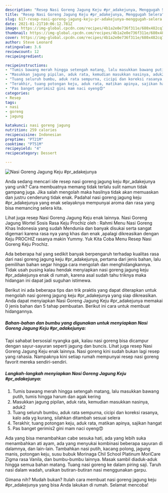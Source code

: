 ```yaml
---
description: "Resep Nasi Goreng Jagung Keju #pr_adakejunya, Menggugah Selera"
title: "Resep Nasi Goreng Jagung Keju #pr_adakejunya, Menggugah Selera"
slug: 617-resep-nasi-goreng-jagung-keju-pr-adakejunya-menggugah-selera
date: 2021-01-21T10:06:12.781Z
image: https://img-global.cpcdn.com/recipes/4b1a2e0e736f311e/680x482cq70/nasi-goreng-jagung-keju-pr_adakejunya-foto-resep-utama.jpg
thumbnail: https://img-global.cpcdn.com/recipes/4b1a2e0e736f311e/680x482cq70/nasi-goreng-jagung-keju-pr_adakejunya-foto-resep-utama.jpg
cover: https://img-global.cpcdn.com/recipes/4b1a2e0e736f311e/680x482cq70/nasi-goreng-jagung-keju-pr_adakejunya-foto-resep-utama.jpg
author: Steve Leonard
ratingvalue: 3.6
reviewcount: 12
recipeingredient:

recipeinstructions:
- "Tumis bawang merah hingga setengah matang, lalu masukkan bawang putih, tumis hingga harum dan agak kering"
- "Masukkan jagung pipilan, aduk rata, kemudian masukkan nasinya, aduk2"
- "Tuang seluruh bumbu, aduk rata sempurna, cicipi dan koreksi rasanya, kalo ada yg kurang, silahkan ditambah sesuai selera"
- "Terakhir, tuang potongan keju, aduk rata, matikan apinya, sajikan hangat"
- "Pas banget gerimis2 gini mam naci oyeng😍"
categories:
- Resep
tags:
- nasi
- goreng
- jagung

katakunci: nasi goreng jagung 
nutrition: 259 calories
recipecuisine: Indonesian
preptime: "PT21M"
cooktime: "PT51M"
recipeyield: "4"
recipecategory: Dessert

---
```



![Nasi Goreng Jagung Keju #pr_adakejunya](https://img-global.cpcdn.com/recipes/4b1a2e0e736f311e/680x482cq70/nasi-goreng-jagung-keju-pr_adakejunya-foto-resep-utama.jpg)

Anda sedang mencari ide resep nasi goreng jagung keju #pr_adakejunya yang unik? Cara membuatnya memang tidak terlalu sulit namun tidak gampang juga. Jika salah mengolah maka hasilnya tidak akan memuaskan dan justru cenderung tidak enak. Padahal nasi goreng jagung keju #pr_adakejunya yang enak selayaknya mempunyai aroma dan rasa yang bisa memancing selera kita.

Lihat juga resep Nasi Goreng Jagung Keju enak lainnya. Nasi Goreng Jagung Wortel Sosis Rasa Keju Prochiz oleh : Rahmi Menu Nasi Goreng Khas Indonesia yang sudah Mendunia dan banyak disukai serta sangat digemari karena rasa nya yang khas dan enak ,apalagi dikreasikan dengan Keju PROCHIZ rasanya makin Yummy. Yuk Kita Coba Menu Resep Nasi Goreng Keju Prochiz.

Ada beberapa hal yang sedikit banyak berpengaruh terhadap kualitas rasa dari nasi goreng jagung keju #pr_adakejunya, pertama dari jenis bahan, lalu pemilihan bahan segar hingga cara mengolah dan menghidangkannya. Tidak usah pusing kalau hendak menyiapkan nasi goreng jagung keju #pr_adakejunya enak di rumah, karena asal sudah tahu triknya maka hidangan ini dapat jadi suguhan istimewa.


Berikut ini ada beberapa tips dan trik praktis yang dapat diterapkan untuk mengolah nasi goreng jagung keju #pr_adakejunya yang siap dikreasikan. Anda dapat menyiapkan Nasi Goreng Jagung Keju #pr_adakejunya memakai 0 jenis bahan dan 5 tahap pembuatan. Berikut ini cara untuk membuat hidangannya.

<!--inarticleads1-->

##### Bahan-bahan dan bumbu yang digunakan untuk menyiapkan Nasi Goreng Jagung Keju #pr_adakejunya:



Tapi sahabat bersosial nyangka gak, kalau nasi goreng bisa dicampur dengan sayur-sayuran seperti jagung dan buncis. Lihat juga resep Nasi Goreng Jagung Keju enak lainnya. Nasi goreng kini sudah bukan lagi resep yang rahasia. Nampaknya kini setiap rumah mempunyai resep nasi goreng favorit mereka sendiri-sendiri. 

<!--inarticleads2-->

##### Langkah-langkah menyiapkan Nasi Goreng Jagung Keju #pr_adakejunya:

1. Tumis bawang merah hingga setengah matang, lalu masukkan bawang putih, tumis hingga harum dan agak kering
1. Masukkan jagung pipilan, aduk rata, kemudian masukkan nasinya, aduk2
1. Tuang seluruh bumbu, aduk rata sempurna, cicipi dan koreksi rasanya, kalo ada yg kurang, silahkan ditambah sesuai selera
1. Terakhir, tuang potongan keju, aduk rata, matikan apinya, sajikan hangat
1. Pas banget gerimis2 gini mam naci oyeng😍


Ada yang bisa menambahkan cabe sesuka hati, ada yang lebih suka menambahkan ati ayam, ada yang menyukai kombinasi beberapa sayuran di dalamnya, dan lain-lain. Tambahkan nasi putih, kacang polong, jagung manis, potongan keju, susu bubuk Morinaga Chil School Platinum MoriCare Zigma rasa Vanila, dan bumbu-bumbu lainnya. Masak sambil diaduk-aduk hingga semua bahan matang. Tuang nasi goreng ke dalam piring saji. Taruh nasi dalam wadah, uraikan butiran-butiran nasi menggunakan garpu. 

Gimana nih? Mudah bukan? Itulah cara membuat nasi goreng jagung keju #pr_adakejunya yang bisa Anda lakukan di rumah. Selamat mencoba!
